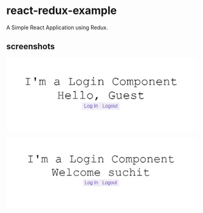 # react-redux-example
A Simple React Application using Redux.

## screenshots

![home](/screenshots/home.png)

![loggedin](/screenshots/loggedin.png)
